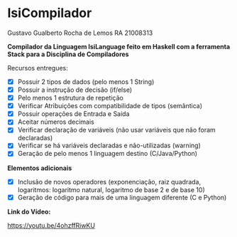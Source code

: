 # IsiCompilador
Gustavo Gualberto Rocha de Lemos RA 21008313

**Compilador da Linguagem IsiLanguage feito em Haskell com a ferramenta Stack para a Disciplina de Compiladores**

Recursos entregues:

- [x] Possuir 2 tipos de dados (pelo menos 1 String) 	
- [x] Possuir a instrução de decisão (if/else)
- [x] Pelo menos 1 estrutura de repetição	
- [x] Verificar Atribuições com compatibilidade de tipos (semântica) 	
- [x] Possuir operações de Entrada e Saída	
- [x] Aceitar números decimais 	
- [x] Verificar declaração de variáveis (não usar variáveis que não foram declaradas)	
- [x] Verificar se há variáveis declaradas e não-utilizadas (warning)	
- [x] Geração de pelo menos 1 linguagem destino (C/Java/Python)

**Elementos adicionais**

- [x] Inclusão de novos operadores (exponenciação, raiz quadrada, logaritmos: logaritmo natural, logaritmo de base 2 e de base 10)
- [x] Geração de código para mais de uma linguagem diferente (C e Python)

**Link do Vídeo:** 

https://youtu.be/4ohzffRiwKU